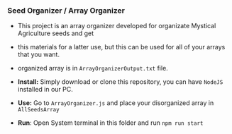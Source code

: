 ### Seed Organizer / Array Organizer

- This project is an array organizer developed for organizate Mystical Agriculture seeds and get

- this materials for a latter use, but this can be used for all of your arrays that you want.

- organized array is in `ArrayOrganizerOutput.txt` file.

- **Install:** Simply download or clone this repository, you can have `NodeJS` installed in our PC.

- **Use:** Go to `ArrayOrganizer.js` and place your disorganized array in `AllSeedsArray`

- **Run**: Open System terminal in this folder and run `npm run start`

